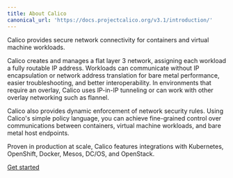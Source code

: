 ```yaml
---
title: About Calico
canonical_url: 'https://docs.projectcalico.org/v3.1/introduction/'
---
```


Calico provides secure network connectivity for 
containers and virtual machine workloads.

Calico creates and manages a flat layer 3 network, 
assigning each workload a fully routable IP address. 
Workloads can communicate without IP encapsulation 
or network address translation for bare metal 
performance, easier troubleshooting, and better 
interoperability. In environments that require an 
overlay, Calico uses IP-in-IP tunneling or can work 
with other overlay networking such as flannel.

Calico also provides dynamic enforcement of network 
security rules. Using Calico's simple policy language, 
you can achieve fine-grained control over communications 
between containers, virtual machine workloads, and 
bare metal host endpoints.

Proven in production at scale, Calico features 
integrations with Kubernetes, OpenShift, Docker, 
Mesos, DC/OS, and OpenStack.

<a href="/{{page.version}}/getting-started/" class="btn btn-primary btn-lg">Get started</a>
